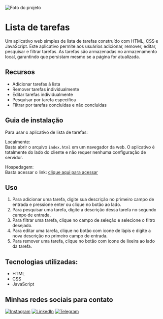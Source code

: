 ![Foto do projeto](https://github.com/lezzin/lista_tarefas/assets/103830032/1384d7a7-fe20-41d4-8bc0-b57370e097fa)

# Lista de tarefas


Um aplicativo web simples de lista de tarefas construído com HTML, CSS e JavaScript. Este aplicativo permite aos usuários adicionar, remover, editar, pesquisar e filtrar tarefas. As tarefas são armazenadas no armazenamento local, garantindo que persistam mesmo se a página for atualizada.

## Recursos

- Adicionar tarefas à lista
- Remover tarefas individualmente
- Editar tarefas individualmente
- Pesquisar por tarefa especifica
- Filtrar por tarefas concluidas e não concluidas

## Guia de instalação

Para usar o aplicativo de lista de tarefas:

Localmente:<br>
Basta abrir o arquivo `index.html` em um navegador da web. O aplicativo é totalmente do lado do cliente e não requer nenhuma configuração de servidor.

Hospedagem:<br>
Basta acessar o link: [clique aqui para acessar](https://lista-tarefas-xi.vercel.app/)

## Uso

1. Para adicionar uma tarefa, digite sua descrição no primeiro campo de entrada e pressione enter ou clique no botão ao lado.
3. Para pesquisar uma tarefa, digite a descrição dessa tarefa no segundo campo de entrada.
4. Para filtrar uma tarefa, clique no campo de seleção e selecione o filtro desejado.
5. Para editar uma tarefa, clique no botão com icone de lápis e digite a nova descrição no primeiro campo de entrada.
6. Para remover uma tarefa, clique no botão com icone de lixeira ao lado da tarefa.

## Tecnologias utilizadas:

* HTML
* CSS
* JavaScript

## Minhas redes sociais para contato

[![Instagram](https://img.shields.io/badge/Instagram-E4405F?style=for-the-badge&logo=instagram&logoColor=white)](https://www.instagram.com/leandroadrian_/)
[![LinkedIn](https://img.shields.io/badge/LinkedIn-0077B5?style=for-the-badge&logo=linkedin&logoColor=white)](https://www.linkedin.com/in/leandro-adrian)
[![Telegram](https://img.shields.io/badge/Telegram-2CA5E0?style=for-the-badge&logo=telegram&logoColor=white)](https://t.me/LeandroAdrian)
